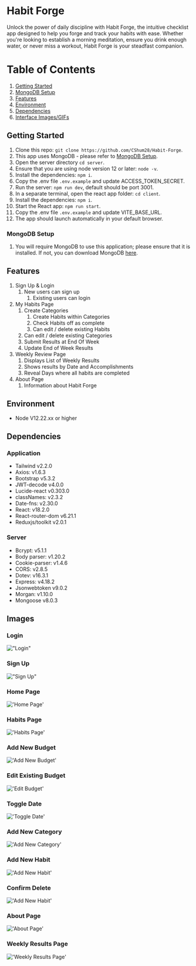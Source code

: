 # Habit Forge

Unlock the power of daily discipline with Habit Forge, the intuitive checklist app designed to help you forge and track your habits with ease. Whether you're looking to establish a morning meditation, ensure you drink enough water, or never miss a workout, Habit Forge is your steadfast companion.

# Table of Contents

1. [Getting Started](#getting-started)
2. [MongoDB Setup](#MongoDB-Setup)
3. [Features](#features)
4. [Environment](#environment)
5. [Dependencies](#dependencies)
6. [Interface Images/GIFs](#interface-imagesgifs)

## Getting Started

1. Clone this repo: `git clone https://github.com/CShum28/Habit-Forge`.
2. This app uses MongoDB - please refer to [MongoDB Setup](###MongoDB-Setup).
3. Open the server directory `cd server`.
4. Ensure that you are using node version 12 or later: `node -v`.
5. Install the dependencies: `npm i`.
6. Copy the .env file `.env.example` and update ACCESS_TOKEN_SECRET.
7. Run the server: `npm run dev`, default should be port 3001.
8. In a separate terminal, open the react app folder: `cd client`.
9. Install the dependencies: `npm i`.
10. Start the React app: `npm run start`.
11. Copy the .env file `.env.example` and update VITE_BASE_URL.
12. The app should launch automatically in your default browser.

### MongoDB Setup

1. You will require MongoDB to use this application; please ensure that it is installed. If not, you can download MongoDB [here](https://www.mongodb.com/).

## Features

1. Sign Up & Login
   1. New users can sign up
      1. Existing users can login
2. My Habits Page
   1. Create Categories
      1. Create Habits within Categories
      1. Check Habits off as complete
      1. Can edit / delete existing Habits
   2. Can edit / delete existing Categories
   3. Submit Results at End Of Week
   4. Update End of Week Results
3. Weekly Review Page
   1. Displays List of Weekly Results
   1. Shows results by Date and Accomplishments
   1. Reveal Days where all habits are completed
4. About Page
   1. Information about Habit Forge

## Environment

- Node V12.22.xx or higher

## Dependencies

### Application

- Tailwind v2.2.0
- Axios: v1.6.3
- Bootstrap v5.3.2
- JWT-decode v4.0.0
- Lucide-react v0.303.0
- classNames: v2.3.2
- Date-fns: v2.30.0
- React: v18.2.0
- React-router-dom v6.21.1
- Reduxjs/toolkit v2.0.1

### Server

- Bcrypt: v5.1.1
- Body parser: v1.20.2
- Cookie-parser: v1.4.6
- CORS: v2.8.5
- Dotev: v16.3.1
- Express: v4.18.2
- Jsonwebtoken v9.0.2
- Morgan: v1.10.0
- Mongoose v8.0.3

## Images

### Login

!["Login"](https://github.com/CShum28/Habit-Forge/blob/main/client/public/images/login.png)

### Sign Up

!["Sign Up"](https://github.com/CShum28/Habit-Forge/blob/main/client/public/images/sign-up.png)

### Home Page

!['Home Page'](https://github.com/CShum28/Habit-Forge/blob/main/client/public/images/home-page.png)

### Habits Page

!['Habits Page'](https://github.com/CShum28/Habit-Forge/blob/main/client/public/images/habits-page.png)

### Add New Budget

!['Add New Budget'](https://github.com/CShum28/budget-app/blob/master/client/public/images/addbudget.png)

### Edit Existing Budget

!['Edit Budget'](https://github.com/CShum28/budget-app/blob/master/client/public/images/budget-edit.png)

### Toggle Date

!['Toggle Date'](https://github.com/CShum28/Habit-Forge/blob/main/client/public/images/toggle-date.png)

### Add New Category

!['Add New Category'](https://github.com/CShum28/Habit-Forge/blob/main/client/public/images/add-category.png)

### Add New Habit

!['Add New Habit'](https://github.com/CShum28/Habit-Forge/blob/main/client/public/images/add-habit.png)

### Confirm Delete

!['Add New Habit'](https://github.com/CShum28/Habit-Forge/blob/main/client/public/images/confirm-delete.png)

### About Page

!['About Page'](https://github.com/CShum28/Habit-Forge/blob/main/client/public/images/about-page.png)

### Weekly Results Page

!['Weekly Results Page'](https://github.com/CShum28/Habit-Forge/blob/main/client/public/images/weekly-results.png)
